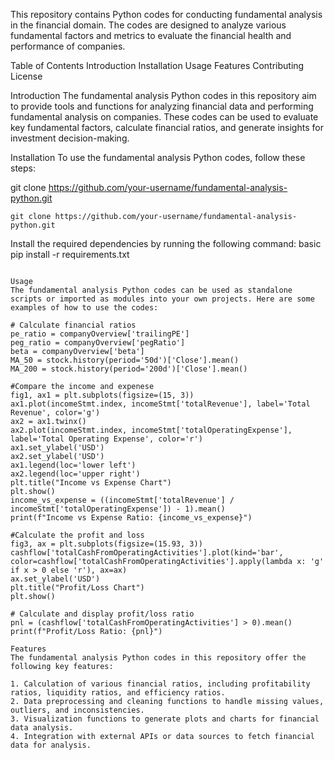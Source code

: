 This repository contains Python codes for conducting fundamental analysis in the financial domain. The codes are designed to analyze various fundamental factors and metrics to evaluate the financial health and performance of companies.

Table of Contents
Introduction
Installation
Usage
Features
Contributing
License

Introduction
The fundamental analysis Python codes in this repository aim to provide tools and functions for analyzing financial data and performing fundamental analysis on companies. These codes can be used to evaluate key fundamental factors, calculate financial ratios, and generate insights for investment decision-making.

Installation
To use the fundamental analysis Python codes, follow these steps:

git clone https://github.com/your-username/fundamental-analysis-python.git
```
git clone https://github.com/your-username/fundamental-analysis-python.git
```

Install the required dependencies by running the following command:
basic
pip install -r requirements.txt
```

Usage
The fundamental analysis Python codes can be used as standalone scripts or imported as modules into your own projects. Here are some examples of how to use the codes:

# Calculate financial ratios
pe_ratio = companyOverview['trailingPE']
peg_ratio = companyOverview['pegRatio']
beta = companyOverview['beta']
MA_50 = stock.history(period='50d')['Close'].mean()
MA_200 = stock.history(period='200d')['Close'].mean()

#Compare the income and expenese
fig1, ax1 = plt.subplots(figsize=(15, 3))
ax1.plot(incomeStmt.index, incomeStmt['totalRevenue'], label='Total Revenue', color='g')
ax2 = ax1.twinx()
ax2.plot(incomeStmt.index, incomeStmt['totalOperatingExpense'], label='Total Operating Expense', color='r')
ax1.set_ylabel('USD')
ax2.set_ylabel('USD')
ax1.legend(loc='lower left')
ax2.legend(loc='upper right')
plt.title("Income vs Expense Chart")
plt.show()
income_vs_expense = ((incomeStmt['totalRevenue'] / incomeStmt['totalOperatingExpense']) - 1).mean()
print(f"Income vs Expense Ratio: {income_vs_expense}")

#Calculate the profit and loss
fig3, ax = plt.subplots(figsize=(15.93, 3))
cashflow['totalCashFromOperatingActivities'].plot(kind='bar', color=cashflow['totalCashFromOperatingActivities'].apply(lambda x: 'g' if x > 0 else 'r'), ax=ax)
ax.set_ylabel('USD')
plt.title("Profit/Loss Chart")
plt.show()

# Calculate and display profit/loss ratio
pnl = (cashflow['totalCashFromOperatingActivities'] > 0).mean()
print(f"Profit/Loss Ratio: {pnl}")

Features
The fundamental analysis Python codes in this repository offer the following key features:

1. Calculation of various financial ratios, including profitability ratios, liquidity ratios, and efficiency ratios.
2. Data preprocessing and cleaning functions to handle missing values, outliers, and inconsistencies.
3. Visualization functions to generate plots and charts for financial data analysis.
4. Integration with external APIs or data sources to fetch financial data for analysis.



